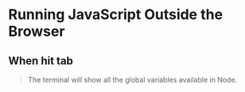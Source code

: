 # Running JavaScript Outside the Browser

## When hit tab

> The terminal will show all the global variables available in Node.
